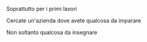 <div>

Soprattutto per i primi lavori

</div>


<div class="fragment">

Cercate un'azienda dove avete qualcosa da imparare

</div>

<div class="fragment">

Non soltanto qualcosa da insegnare

</div>


<aside class="notes">
</aside>
 